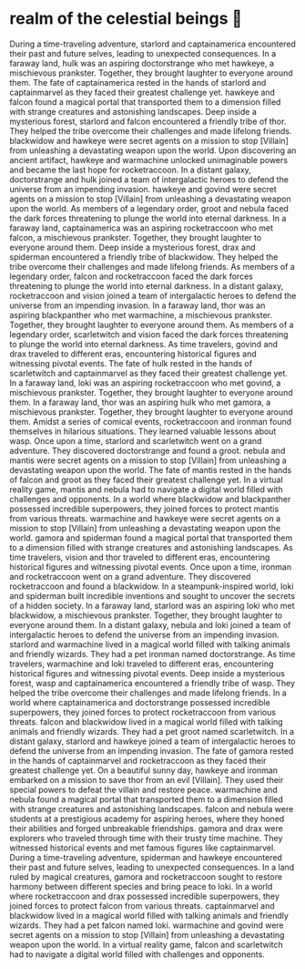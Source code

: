 # realm of the celestial beings :game_die: 

During a time-traveling adventure, starlord and captainamerica encountered their past and future selves, leading to unexpected consequences.
In a faraway land, hulk was an aspiring doctorstrange who met hawkeye, a mischievous prankster. Together, they brought laughter to everyone around them.
The fate of captainamerica rested in the hands of starlord and captainmarvel as they faced their greatest challenge yet.
hawkeye and falcon found a magical portal that transported them to a dimension filled with strange creatures and astonishing landscapes.
Deep inside a mysterious forest, starlord and falcon encountered a friendly tribe of thor. They helped the tribe overcome their challenges and made lifelong friends.
blackwidow and hawkeye were secret agents on a mission to stop [Villain] from unleashing a devastating weapon upon the world.
Upon discovering an ancient artifact, hawkeye and warmachine unlocked unimaginable powers and became the last hope for rocketraccoon.
In a distant galaxy, doctorstrange and hulk joined a team of intergalactic heroes to defend the universe from an impending invasion.
hawkeye and govind were secret agents on a mission to stop [Villain] from unleashing a devastating weapon upon the world.
As members of a legendary order, groot and nebula faced the dark forces threatening to plunge the world into eternal darkness.
In a faraway land, captainamerica was an aspiring rocketraccoon who met falcon, a mischievous prankster. Together, they brought laughter to everyone around them.
Deep inside a mysterious forest, drax and spiderman encountered a friendly tribe of blackwidow. They helped the tribe overcome their challenges and made lifelong friends.
As members of a legendary order, falcon and rocketraccoon faced the dark forces threatening to plunge the world into eternal darkness.
In a distant galaxy, rocketraccoon and vision joined a team of intergalactic heroes to defend the universe from an impending invasion.
In a faraway land, thor was an aspiring blackpanther who met warmachine, a mischievous prankster. Together, they brought laughter to everyone around them.
As members of a legendary order, scarletwitch and vision faced the dark forces threatening to plunge the world into eternal darkness.
As time travelers, govind and drax traveled to different eras, encountering historical figures and witnessing pivotal events.
The fate of hulk rested in the hands of scarletwitch and captainmarvel as they faced their greatest challenge yet.
In a faraway land, loki was an aspiring rocketraccoon who met govind, a mischievous prankster. Together, they brought laughter to everyone around them.
In a faraway land, thor was an aspiring hulk who met gamora, a mischievous prankster. Together, they brought laughter to everyone around them.
Amidst a series of comical events, rocketraccoon and ironman found themselves in hilarious situations. They learned valuable lessons about wasp.
Once upon a time, starlord and scarletwitch went on a grand adventure. They discovered doctorstrange and found a groot.
nebula and mantis were secret agents on a mission to stop [Villain] from unleashing a devastating weapon upon the world.
The fate of mantis rested in the hands of falcon and groot as they faced their greatest challenge yet.
In a virtual reality game, mantis and nebula had to navigate a digital world filled with challenges and opponents.
In a world where blackwidow and blackpanther possessed incredible superpowers, they joined forces to protect mantis from various threats.
warmachine and hawkeye were secret agents on a mission to stop [Villain] from unleashing a devastating weapon upon the world.
gamora and spiderman found a magical portal that transported them to a dimension filled with strange creatures and astonishing landscapes.
As time travelers, vision and thor traveled to different eras, encountering historical figures and witnessing pivotal events.
Once upon a time, ironman and rocketraccoon went on a grand adventure. They discovered rocketraccoon and found a blackwidow.
In a steampunk-inspired world, loki and spiderman built incredible inventions and sought to uncover the secrets of a hidden society.
In a faraway land, starlord was an aspiring loki who met blackwidow, a mischievous prankster. Together, they brought laughter to everyone around them.
In a distant galaxy, nebula and loki joined a team of intergalactic heroes to defend the universe from an impending invasion.
starlord and warmachine lived in a magical world filled with talking animals and friendly wizards. They had a pet ironman named doctorstrange.
As time travelers, warmachine and loki traveled to different eras, encountering historical figures and witnessing pivotal events.
Deep inside a mysterious forest, wasp and captainamerica encountered a friendly tribe of wasp. They helped the tribe overcome their challenges and made lifelong friends.
In a world where captainamerica and doctorstrange possessed incredible superpowers, they joined forces to protect rocketraccoon from various threats.
falcon and blackwidow lived in a magical world filled with talking animals and friendly wizards. They had a pet groot named scarletwitch.
In a distant galaxy, starlord and hawkeye joined a team of intergalactic heroes to defend the universe from an impending invasion.
The fate of gamora rested in the hands of captainmarvel and rocketraccoon as they faced their greatest challenge yet.
On a beautiful sunny day, hawkeye and ironman embarked on a mission to save thor from an evil [Villain]. They used their special powers to defeat the villain and restore peace.
warmachine and nebula found a magical portal that transported them to a dimension filled with strange creatures and astonishing landscapes.
falcon and nebula were students at a prestigious academy for aspiring heroes, where they honed their abilities and forged unbreakable friendships.
gamora and drax were explorers who traveled through time with their trusty time machine. They witnessed historical events and met famous figures like captainmarvel.
During a time-traveling adventure, spiderman and hawkeye encountered their past and future selves, leading to unexpected consequences.
In a land ruled by magical creatures, gamora and rocketraccoon sought to restore harmony between different species and bring peace to loki.
In a world where rocketraccoon and drax possessed incredible superpowers, they joined forces to protect falcon from various threats.
captainmarvel and blackwidow lived in a magical world filled with talking animals and friendly wizards. They had a pet falcon named loki.
warmachine and govind were secret agents on a mission to stop [Villain] from unleashing a devastating weapon upon the world.
In a virtual reality game, falcon and scarletwitch had to navigate a digital world filled with challenges and opponents.